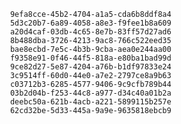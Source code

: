 
                9efa8cce-45b2-4704-a1a5-cda6b8ddf8a4
                5d3c20b7-6a89-4058-a8e3-f9fee1b8a609
                a20d4caf-03db-4c65-8e7b-83ff57d27ad6
                8b488dba-3726-4213-9ac8-766c522eed35
                bae8ecbd-7e5c-4b3b-9cba-aea0e244aa00
                f9358e91-0f46-44f5-818a-e80ba1bad99d
                9ce82d27-5e87-4204-a76b-b1df97833e24
                3c9514ff-60d0-44e0-a7e2-2797ce8a9b63
                c03712b3-6285-4577-9406-9c9cfb789b44
                03b2d04b-f253-44c8-a977-d34c40a01b2a
                deebc50a-621b-4acb-a221-5899115b257e
                62cd32be-5d33-445a-9a9e-9635818ebcb9
                
